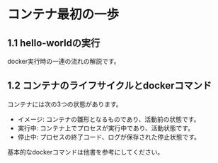 # コンテナ最初の一歩
## 1.1 hello-worldの実行
docker実行時の一連の流れの解説です。
## 1.2 コンテナのライフサイクルとdockerコマンド
コンテナには次の3つの状態があります。
- イメージ: コンテナの雛形となるものであり、活動前の状態です。
- 実行中: コンテナ上でプロセスが実行中であり、活動状態です。
- 停止中: プロセスの終了コード、ログが保存された停止状態です。

基本的なdockerコマンドは他書を参考にしてください。
